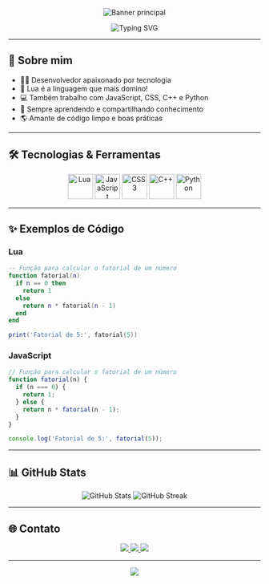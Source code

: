 <!-- Banner principal -->
<p align="center">
  <img src="https://capsule-render.vercel.app/api?type=waving&color=0:1e90ff,100:00bfff&height=200&section=header&text=Bem-vindo%20ao%20meu%20GitHub!&fontSize=40&fontColor=ffffff&animation=fadeIn" alt="Banner principal"/>
</p>

<p align="center">
  <img src="https://readme-typing-svg.demolab.com?font=Fira+Code&size=28&pause=1000&color=1E90FF&center=true&vCenter=true&width=600&lines=Olá%2C+eu+sou+Luan+de+Mello!;Lua+é+minha+paixão;Desenvolvedor+Fullstack;Apaixonado+por+tecnologia+e+inovação" alt="Typing SVG" />
</p>

---

## 🚀 Sobre mim

- 👨‍💻 Desenvolvedor apaixonado por tecnologia
- 🐍 Lua é a linguagem que mais domino!
- 💻 Também trabalho com JavaScript, CSS, C++ e Python
- 🎯 Sempre aprendendo e compartilhando conhecimento
- 🌎 Amante de código limpo e boas práticas

---

## 🛠️ Tecnologias & Ferramentas

<p align="center">
  <img src="https://cdn.jsdelivr.net/gh/devicons/devicon/icons/lua/lua-original.svg" width="50" height="50" alt="Lua"/>
  <img src="https://cdn.jsdelivr.net/gh/devicons/devicon/icons/javascript/javascript-original.svg" width="50" height="50" alt="JavaScript"/>
  <img src="https://cdn.jsdelivr.net/gh/devicons/devicon/icons/css3/css3-original.svg" width="50" height="50" alt="CSS3"/>
  <img src="https://cdn.jsdelivr.net/gh/devicons/devicon/icons/cplusplus/cplusplus-original.svg" width="50" height="50" alt="C++"/>
  <img src="https://cdn.jsdelivr.net/gh/devicons/devicon/icons/python/python-original.svg" width="50" height="50" alt="Python"/>
</p>

---

## ✨ Exemplos de Código

### Lua

```lua
-- Função para calcular o fatorial de um número
function fatorial(n)
  if n == 0 then
    return 1
  else
    return n * fatorial(n - 1)
  end
end

print('Fatorial de 5:', fatorial(5))
```

### JavaScript

```javascript
// Função para calcular o fatorial de um número
function fatorial(n) {
  if (n === 0) {
    return 1;
  } else {
    return n * fatorial(n - 1);
  }
}

console.log('Fatorial de 5:', fatorial(5));
```

---

## 📊 GitHub Stats

<p align="center">
  <img src="https://github-readme-stats.vercel.app/api?username=luandemello1&show_icons=true&theme=tokyonight" alt="GitHub Stats"/>
  <img src="https://github-readme-streak-stats.herokuapp.com/?user=luandemello1&theme=tokyonight" alt="GitHub Streak"/>
</p>

---

## 🌐 Contato

<p align="center">
  <a href="https://www.youtube.com/@luandemello1" target="_blank">
    <img src="https://img.shields.io/badge/YouTube-FF0000?style=for-the-badge&logo=youtube&logoColor=white"/>
  </a>
  <a href="https://discord.com/users/luandemello1" target="_blank">
    <img src="https://img.shields.io/badge/Discord-5865F2?style=for-the-badge&logo=discord&logoColor=white"/>
  </a>
  <a href="https://instagram.com/luandemello1" target="_blank">
    <img src="https://img.shields.io/badge/Instagram-E4405F?style=for-the-badge&logo=instagram&logoColor=white"/>
  </a>
</p>

---

<p align="center">
  <img src="https://capsule-render.vercel.app/api?type=waving&color=0:1e90ff,100:00bfff&height=120&section=footer"/>
</p>
